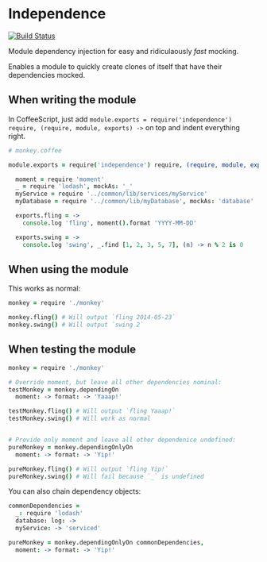 Independence
============

[![Build Status](https://secure.travis-ci.org/xarvh/independence.png?branch=master)](http://travis-ci.org/xarvh/independence)

Module dependency injection for easy and ridiculaously *fast* mocking.

Enables a module to quickly create clones of itself that have their dependencies mocked.


When writing the module
-----------------------
In CoffeeScript, just add `module.exports = require('independence') require, (require, module, exports) ->` on top and indent everything right.

```coffee
# monkey.coffee

module.exports = require('independence') require, (require, module, exports) ->

  moment = require 'moment'
  _ = require 'lodash', mockAs: '_'
  myService = require '../common/lib/services/myService'
  myDatabase = require '../common/lib/myDatabase', mockAs: 'database'

  exports.fling = ->
    console.log 'fling', moment().format 'YYYY-MM-DD'

  exports.swing = ->
    console.log 'swing', _.find [1, 2, 3, 5, 7], (n) -> n % 2 is 0
```


When using the module
---------------------
This works as normal:
```coffee
monkey = require './monkey'

monkey.fling() # Will output `fling 2014-05-23`
monkey.swing() # Will output `swing 2`
```


When testing the module
-----------------------
```coffee
monkey = require './monkey'

# Override moment, but leave all other dependencies nominal:
testMonkey = monkey.dependingOn
  moment: -> format: -> 'Yaaap!'

testMonkey.fling() # Will output `fling Yaaap!`
testMonkey.swing() # Will work as normal


# Provide only moment and leave all other dependenice undefined:
pureMonkey = monkey.dependingOnlyOn
  moment: -> format: -> 'Yip!'

pureMonkey.fling() # Will output `fling Yip!`
pureMonkey.swing() # Will fail because `_` is undefined
```


You can also chain dependency objects:
```coffee
commonDependencies =
  _: require 'lodash'
  database: log: ->
  myService: -> 'serviced'

pureMonkey = monkey.dependingOnlyOn commonDependencies,
  moment: -> format: -> 'Yip!'
```

